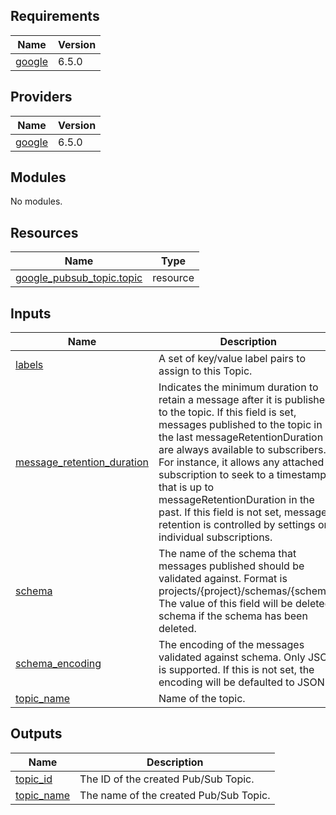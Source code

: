 ## Requirements

| Name | Version |
|------|---------|
| <a name="requirement_google"></a> [google](#requirement\_google) | 6.5.0 |

## Providers

| Name | Version |
|------|---------|
| <a name="provider_google"></a> [google](#provider\_google) | 6.5.0 |

## Modules

No modules.

## Resources

| Name | Type |
|------|------|
| [google_pubsub_topic.topic](https://registry.terraform.io/providers/hashicorp/google/6.5.0/docs/resources/pubsub_topic) | resource |

## Inputs

| Name | Description | Type | Default | Required |
|------|-------------|------|---------|:--------:|
| <a name="input_labels"></a> [labels](#input\_labels) | A set of key/value label pairs to assign to this Topic. | `map(string)` | `{}` | no |
| <a name="input_message_retention_duration"></a> [message\_retention\_duration](#input\_message\_retention\_duration) | Indicates the minimum duration to retain a message after it is published to the topic. If this field is set, messages published to the topic in the last messageRetentionDuration are always available to subscribers. For instance, it allows any attached subscription to seek to a timestamp that is up to messageRetentionDuration in the past. If this field is not set, message retention is controlled by settings on individual subscriptions. | `string` | `"2678400s"` | no |
| <a name="input_schema"></a> [schema](#input\_schema) | The name of the schema that messages published should be validated against. Format is projects/{project}/schemas/{schema}. The value of this field will be deleted-schema if the schema has been deleted. | `string` | n/a | yes |
| <a name="input_schema_encoding"></a> [schema\_encoding](#input\_schema\_encoding) | The encoding of the messages validated against schema. Only JSON is supported. If this is not set, the encoding will be defaulted to JSON. | `string` | `"ENCODING_UNSPECIFIED"` | no |
| <a name="input_topic_name"></a> [topic\_name](#input\_topic\_name) | Name of the topic. | `string` | n/a | yes |

## Outputs

| Name | Description |
|------|-------------|
| <a name="output_topic_id"></a> [topic\_id](#output\_topic\_id) | The ID of the created Pub/Sub Topic. |
| <a name="output_topic_name"></a> [topic\_name](#output\_topic\_name) | The name of the created Pub/Sub Topic. |